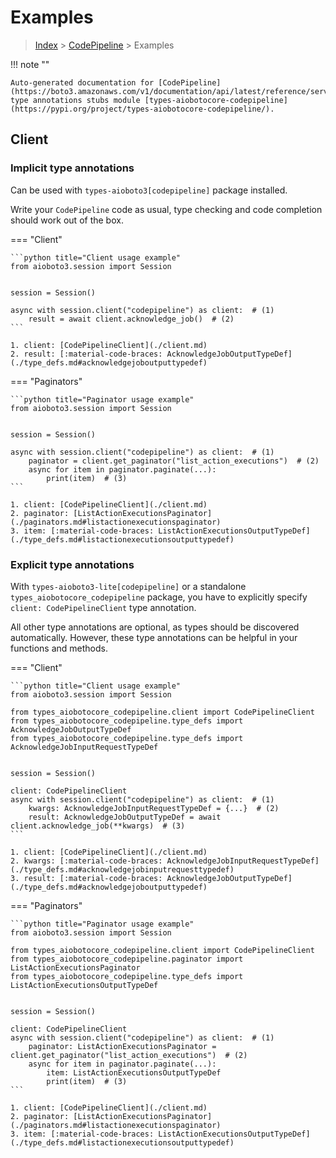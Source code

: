 # Examples

> [Index](../README.md) > [CodePipeline](./README.md) > Examples

!!! note ""

    Auto-generated documentation for [CodePipeline](https://boto3.amazonaws.com/v1/documentation/api/latest/reference/services/codepipeline.html#CodePipeline)
    type annotations stubs module [types-aiobotocore-codepipeline](https://pypi.org/project/types-aiobotocore-codepipeline/).

## Client

### Implicit type annotations

Can be used with `types-aioboto3[codepipeline]` package installed.

Write your `CodePipeline` code as usual,
type checking and code completion should work out of the box.



=== "Client"

    ```python title="Client usage example"
    from aioboto3.session import Session


    session = Session()

    async with session.client("codepipeline") as client:  # (1)
        result = await client.acknowledge_job()  # (2)
    ```

    1. client: [CodePipelineClient](./client.md)
    2. result: [:material-code-braces: AcknowledgeJobOutputTypeDef](./type_defs.md#acknowledgejoboutputtypedef) 



=== "Paginators"

    ```python title="Paginator usage example"
    from aioboto3.session import Session


    session = Session()

    async with session.client("codepipeline") as client:  # (1)
        paginator = client.get_paginator("list_action_executions")  # (2)
        async for item in paginator.paginate(...):
            print(item)  # (3)
    ```

    1. client: [CodePipelineClient](./client.md)
    2. paginator: [ListActionExecutionsPaginator](./paginators.md#listactionexecutionspaginator)
    3. item: [:material-code-braces: ListActionExecutionsOutputTypeDef](./type_defs.md#listactionexecutionsoutputtypedef) 




### Explicit type annotations

With `types-aioboto3-lite[codepipeline]`
or a standalone `types_aiobotocore_codepipeline` package, you have to explicitly specify
`client: CodePipelineClient` type annotation.

All other type annotations are optional, as types should be discovered automatically.
However, these type annotations can be helpful in your functions and methods.


=== "Client"

    ```python title="Client usage example"
    from aioboto3.session import Session

    from types_aiobotocore_codepipeline.client import CodePipelineClient
    from types_aiobotocore_codepipeline.type_defs import AcknowledgeJobOutputTypeDef
    from types_aiobotocore_codepipeline.type_defs import AcknowledgeJobInputRequestTypeDef


    session = Session()

    client: CodePipelineClient
    async with session.client("codepipeline") as client:  # (1)
        kwargs: AcknowledgeJobInputRequestTypeDef = {...}  # (2)
        result: AcknowledgeJobOutputTypeDef = await client.acknowledge_job(**kwargs)  # (3)
    ```

    1. client: [CodePipelineClient](./client.md)
    2. kwargs: [:material-code-braces: AcknowledgeJobInputRequestTypeDef](./type_defs.md#acknowledgejobinputrequesttypedef) 
    3. result: [:material-code-braces: AcknowledgeJobOutputTypeDef](./type_defs.md#acknowledgejoboutputtypedef) 



=== "Paginators"

    ```python title="Paginator usage example"
    from aioboto3.session import Session

    from types_aiobotocore_codepipeline.client import CodePipelineClient
    from types_aiobotocore_codepipeline.paginator import ListActionExecutionsPaginator
    from types_aiobotocore_codepipeline.type_defs import ListActionExecutionsOutputTypeDef


    session = Session()

    client: CodePipelineClient
    async with session.client("codepipeline") as client:  # (1)
        paginator: ListActionExecutionsPaginator = client.get_paginator("list_action_executions")  # (2)
        async for item in paginator.paginate(...):
            item: ListActionExecutionsOutputTypeDef
            print(item)  # (3)
    ```

    1. client: [CodePipelineClient](./client.md)
    2. paginator: [ListActionExecutionsPaginator](./paginators.md#listactionexecutionspaginator)
    3. item: [:material-code-braces: ListActionExecutionsOutputTypeDef](./type_defs.md#listactionexecutionsoutputtypedef) 




